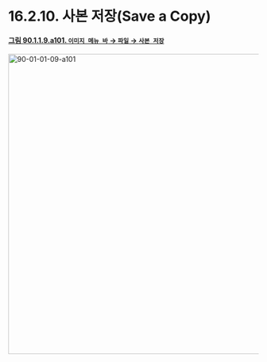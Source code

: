 # 16.2.10. 사본 저장(Save a Copy)

<a id="90-01-01-09-a101"></a>

#### [그림 90.1.1.9.a101. `이미지 메뉴 바` → `파일` → `사본 저장`](./90-01-01-09-save_a_copy.md#90-01-01-09-a101)
<img width="980" height="605" alt="90-01-01-09-a101" src="https://github.com/user-attachments/assets/c757f261-5c93-42a1-944c-35d04b5fd6a7" />